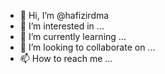 - 👋 Hi, I’m @hafizirdma
- 👀 I’m interested in ...
- 🌱 I’m currently learning ...
- 💞️ I’m looking to collaborate on ...
- 📫 How to reach me ...

<!---
hafizirdma/hafizirdma is a ✨ special ✨ repository because its `README.md` (this file) appears on your GitHub profile.
You can click the Preview link to take a look at your changes.
--->
